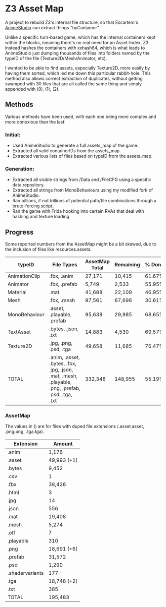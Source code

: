# Z3 Asset Map

A project to rebuild Z3's internal file structure, so that Escartem's [AnimeStudio](https://github.com/Escartem/AnimeStudio) can extract things "byContainer".

Unlike a specific turn-based game, which has the internal containers kept within the blocks, meaning there's no real need for an Asset-Index, Z3 instead hashes the containers with xxhash64, which is what leads to AnimeStudio just dumping thousands of files into folders named by the typeID of the file (Texture2D/Mesh/Animator, etc).

I wanted to be able to find assets, especially Texture2D, more easily by having them sorted, which led me down this particular rabbit-hole. This method also allows correct extraction of duplicates, without getting swamped with 30 files that are all called the same thing and simply appended with (0), (1), (2).

## Methods

Various methods have been used, with each one being more complex and more obnoxious than the last:

### Initial:

- Used AnimeStudio to generate a full assets_map of the game.
- Extracted all valid containerIDs from the assets_map.
- Extracted various lists of files based on typeID from the assets_map.

### Generation:

- Extracted all visible strings from /Data and /FileCFG using a specific data repository.
- Extracted all strings from MonoBehaviours using my modified fork of AnimeStudio.
- Ran billions, if not trillions of potential path/file combinations through a brute-forcing script.
- Ran the game with Frida hooking into certain RVAs that deal with hashing and texture loading.

## Progress

Some reported numbers from the AssetMap might be a bit skewed, due to the inclusion of files like resources.assets.

| typeID        | File Types                                                                                              | AssetMap Total | Remaining | % Done |
| ------------- | ------------------------------------------------------------------------------------------------------- | -------------- | --------- | ------ |
| AnimationClip | .fbx, .anim                                                                                             | 27,171         | 10,415    | 61.67% |
| Animator      | .fbx, .prefab                                                                                           | 5,749          | 2,533     | 55.95% |
| Material      | .mat                                                                                                    | 41,688         | 22,109    | 46.95% |
| Mesh          | .fbx, .mesh                                                                                             | 97,561         | 67,698    | 30.61% |
| MonoBehaviour | .asset, .playable, .prefab                                                                              | 95,638         | 29,985    | 68.65% |
| TextAsset     | .bytes, .json, .txt                                                                                     | 14,883         | 4,530     | 69.57% |
| Texture2D     | .jpg, .png, .psd, .tga                                                                                  | 49,658         | 11,685    | 76.47% |
| TOTAL         | .anim, .asset, .bytes, .fbx, .jpg, .json, .mat, .mesh,<br />.playable, .png, .prefab, .psd, .tga, .txt | 332,348        | 148,955   | 55.19% |

### AssetMap

The values in () are for files with duped file extensions (.asset.asset, .png.png, .tga.tga).

| Extension       | Amount      |
| --------------- | ----------- |
| .anim           | 1,176       |
| .asset          | 49,993 (+1) |
| .bytes          | 9,452       |
| .csv            | 1           |
| .fbx            | 38,426      |
| .html           | 3           |
| .jpg            | 14          |
| .json           | 556         |
| .mat            | 19,408      |
| .mesh           | 5,274       |
| .otf            | 7           |
| .playable       | 310         |
| .png            | 18,691 (+6) |
| .prefab         | 31,572      |
| .psd            | 1,290       |
| .shadervariants | 177         |
| .tga            | 18,748 (+2) |
| .txt            | 385         |
| TOTAL           | 195,483     |
